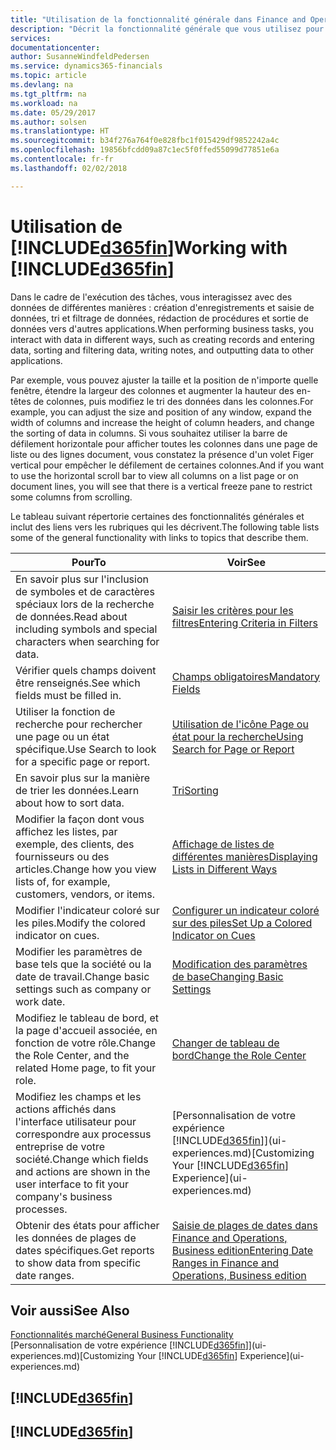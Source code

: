 ```yaml
---
title: "Utilisation de la fonctionnalité générale dans Finance and Operations, Business edition | Microsoft Docs"
description: "Décrit la fonctionnalité générale que vous utilisez pour interagir avec des données dans Finance and Operations, Business edition, par exemple entrer les valeurs, trier les données, et modifier les vues."
services: 
documentationcenter: 
author: SusanneWindfeldPedersen
ms.service: dynamics365-financials
ms.topic: article
ms.devlang: na
ms.tgt_pltfrm: na
ms.workload: na
ms.date: 05/29/2017
ms.author: solsen
ms.translationtype: HT
ms.sourcegitcommit: b34f276a764f0e828fbc1f015429df9852242a4c
ms.openlocfilehash: 19856bfcdd09a87c1ec5f0ffed55099d77851e6a
ms.contentlocale: fr-fr
ms.lasthandoff: 02/02/2018

---
```

# <a name="working-with-included365finincludesd365finmdmd"></a><span data-ttu-id="f84be-103">Utilisation de [!INCLUDE[d365fin](includes/d365fin_md.md)]</span><span class="sxs-lookup"><span data-stu-id="f84be-103">Working with [!INCLUDE[d365fin](includes/d365fin_md.md)]</span></span>
<span data-ttu-id="f84be-104">Dans le cadre de l'exécution des tâches, vous interagissez avec des données de différentes manières : création d'enregistrements et saisie de données, tri et filtrage de données, rédaction de procédures et sortie de données vers d'autres applications.</span><span class="sxs-lookup"><span data-stu-id="f84be-104">When performing business tasks, you interact with data in different ways, such as creating records and entering data, sorting and filtering data, writing notes, and outputting data to other applications.</span></span>

<span data-ttu-id="f84be-105">Par exemple, vous pouvez ajuster la taille et la position de n'importe quelle fenêtre, étendre la largeur des colonnes et augmenter la hauteur des en-têtes de colonnes, puis modifiez le tri des données dans les colonnes.</span><span class="sxs-lookup"><span data-stu-id="f84be-105">For example, you can adjust the size and position of any window, expand the width of columns and increase the height of column headers, and change the sorting of data in columns.</span></span> <span data-ttu-id="f84be-106">Si vous souhaitez utiliser la barre de défilement horizontale pour afficher toutes les colonnes dans une page de liste ou des lignes document, vous constatez la présence d'un volet Figer vertical pour empêcher le défilement de certaines colonnes.</span><span class="sxs-lookup"><span data-stu-id="f84be-106">And if you want to use the horizontal scroll bar to view all columns on a list page or on document lines, you will see that there is a vertical freeze pane to restrict some columns from scrolling.</span></span>

<span data-ttu-id="f84be-107">Le tableau suivant répertorie certaines des fonctionnalités générales et inclut des liens vers les rubriques qui les décrivent.</span><span class="sxs-lookup"><span data-stu-id="f84be-107">The following table lists some of the general functionality with links to topics that describe them.</span></span>

| <span data-ttu-id="f84be-108">Pour</span><span class="sxs-lookup"><span data-stu-id="f84be-108">To</span></span> | <span data-ttu-id="f84be-109">Voir</span><span class="sxs-lookup"><span data-stu-id="f84be-109">See</span></span> |
| --- | --- |
| <span data-ttu-id="f84be-110">En savoir plus sur l'inclusion de symboles et de caractères spéciaux lors de la recherche de données.</span><span class="sxs-lookup"><span data-stu-id="f84be-110">Read about including symbols and special characters when searching for data.</span></span> |[<span data-ttu-id="f84be-111">Saisir les critères pour les filtres</span><span class="sxs-lookup"><span data-stu-id="f84be-111">Entering Criteria in Filters</span></span>](ui-enter-criteria-filters.md) |
| <span data-ttu-id="f84be-112">Vérifier quels champs doivent être renseignés.</span><span class="sxs-lookup"><span data-stu-id="f84be-112">See which fields must be filled in.</span></span> |[<span data-ttu-id="f84be-113">Champs obligatoires</span><span class="sxs-lookup"><span data-stu-id="f84be-113">Mandatory Fields</span></span>](ui-mandatory-fields.md) |
| <span data-ttu-id="f84be-114">Utiliser la fonction de recherche pour rechercher une page ou un état spécifique.</span><span class="sxs-lookup"><span data-stu-id="f84be-114">Use Search to look for a specific page or report.</span></span> |[<span data-ttu-id="f84be-115">Utilisation de l'icône Page ou état pour la recherche</span><span class="sxs-lookup"><span data-stu-id="f84be-115">Using Search for Page or Report</span></span>](ui-search.md) |
| <span data-ttu-id="f84be-116">En savoir plus sur la manière de trier les données.</span><span class="sxs-lookup"><span data-stu-id="f84be-116">Learn about how to sort data.</span></span> |[<span data-ttu-id="f84be-117">Tri</span><span class="sxs-lookup"><span data-stu-id="f84be-117">Sorting</span></span>](ui-sorting.md) |
| <span data-ttu-id="f84be-118">Modifier la façon dont vous affichez les listes, par exemple, des clients, des fournisseurs ou des articles.</span><span class="sxs-lookup"><span data-stu-id="f84be-118">Change how you view lists of, for example, customers, vendors, or items.</span></span> |[<span data-ttu-id="f84be-119">Affichage de listes de différentes manières</span><span class="sxs-lookup"><span data-stu-id="f84be-119">Displaying Lists in Different Ways</span></span>](across-display-lists-different-views.md) |
| <span data-ttu-id="f84be-120">Modifier l'indicateur coloré sur les piles.</span><span class="sxs-lookup"><span data-stu-id="f84be-120">Modify the colored indicator on cues.</span></span> |[<span data-ttu-id="f84be-121">Configurer un indicateur coloré sur des piles</span><span class="sxs-lookup"><span data-stu-id="f84be-121">Set Up a Colored Indicator on Cues</span></span>](ui-how-setup-colored-indicator-cues.md) |
| <span data-ttu-id="f84be-122">Modifier les paramètres de base tels que la société ou la date de travail.</span><span class="sxs-lookup"><span data-stu-id="f84be-122">Change basic settings such as company or work date.</span></span> |[<span data-ttu-id="f84be-123">Modification des paramètres de base</span><span class="sxs-lookup"><span data-stu-id="f84be-123">Changing Basic Settings</span></span>](ui-change-basic-settings.md) |
| <span data-ttu-id="f84be-124">Modifiez le tableau de bord, et la page d'accueil associée, en fonction de votre rôle.</span><span class="sxs-lookup"><span data-stu-id="f84be-124">Change the Role Center, and the related Home page, to fit your role.</span></span> |[<span data-ttu-id="f84be-125">Changer de tableau de bord</span><span class="sxs-lookup"><span data-stu-id="f84be-125">Change the Role Center</span></span>](change-role.md) |
| <span data-ttu-id="f84be-126">Modifiez les champs et les actions affichés dans l'interface utilisateur pour correspondre aux processus entreprise de votre société.</span><span class="sxs-lookup"><span data-stu-id="f84be-126">Change which fields and actions are shown in the user interface to fit your company's business processes.</span></span> |<span data-ttu-id="f84be-127">[Personnalisation de votre expérience [!INCLUDE[d365fin](includes/d365fin_md.md)]](ui-experiences.md)</span><span class="sxs-lookup"><span data-stu-id="f84be-127">[Customizing Your [!INCLUDE[d365fin](includes/d365fin_md.md)] Experience](ui-experiences.md)</span></span> |
| <span data-ttu-id="f84be-128">Obtenir des états pour afficher les données de plages de dates spécifiques.</span><span class="sxs-lookup"><span data-stu-id="f84be-128">Get reports to show data from specific date ranges.</span></span> |[<span data-ttu-id="f84be-129">Saisie de plages de dates dans Finance and Operations, Business edition</span><span class="sxs-lookup"><span data-stu-id="f84be-129">Entering Date Ranges in Finance and Operations, Business edition </span></span>](ui-enter-date-ranges.md) |

## <a name="see-also"></a><span data-ttu-id="f84be-130">Voir aussi</span><span class="sxs-lookup"><span data-stu-id="f84be-130">See Also</span></span>
[<span data-ttu-id="f84be-131">Fonctionnalités marché</span><span class="sxs-lookup"><span data-stu-id="f84be-131">General Business Functionality</span></span>](ui-across-business-areas.md)  
<span data-ttu-id="f84be-132">[Personnalisation de votre expérience [!INCLUDE[d365fin](includes/d365fin_md.md)]](ui-experiences.md)</span><span class="sxs-lookup"><span data-stu-id="f84be-132">[Customizing Your [!INCLUDE[d365fin](includes/d365fin_md.md)] Experience](ui-experiences.md)</span></span>  

## [!INCLUDE[d365fin](includes/free_trial_md.md)]  
## [!INCLUDE[d365fin](includes/training_link_md.md)]

